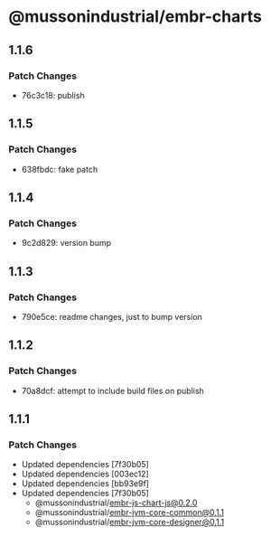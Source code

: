 # @mussonindustrial/embr-charts

## 1.1.6

### Patch Changes

- 76c3c18: publish

## 1.1.5

### Patch Changes

- 638fbdc: fake patch

## 1.1.4

### Patch Changes

- 9c2d829: version bump

## 1.1.3

### Patch Changes

- 790e5ce: readme changes, just to bump version

## 1.1.2

### Patch Changes

- 70a8dcf: attempt to include build files on publish

## 1.1.1

### Patch Changes

- Updated dependencies [7f30b05]
- Updated dependencies [003ec12]
- Updated dependencies [bb93e9f]
- Updated dependencies [7f30b05]
  - @mussonindustrial/embr-js-chart-js@0.2.0
  - @mussonindustrial/embr-jvm-core-common@0.1.1
  - @mussonindustrial/embr-jvm-core-designer@0.1.1
